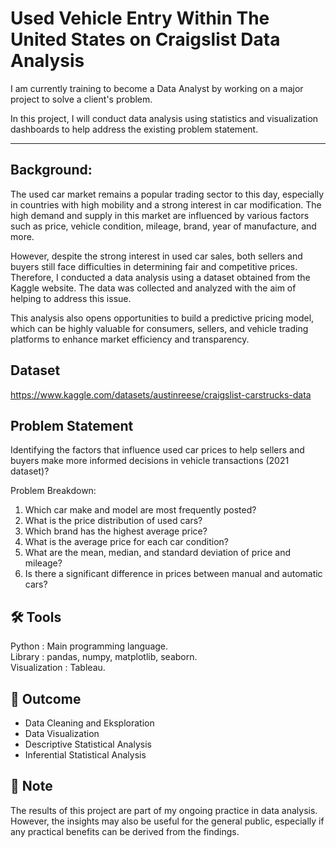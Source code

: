 # Used Vehicle Entry Within The United States on Craigslist Data Analysis
I am currently training to become a Data Analyst by working on a major project to solve a client's problem.

In this project, I will conduct data analysis using statistics and visualization dashboards to help address the existing problem statement.

---

## Background:

The used car market remains a popular trading sector to this day, especially in countries with high mobility and a strong interest in car modification. The high demand and supply in this market are influenced by various factors such as price, vehicle condition, mileage, brand, year of manufacture, and more.

However, despite the strong interest in used car sales, both sellers and buyers still face difficulties in determining fair and competitive prices. Therefore, I conducted a data analysis using a dataset obtained from the Kaggle website. The data was collected and analyzed with the aim of helping to address this issue.

This analysis also opens opportunities to build a predictive pricing model, which can be highly valuable for consumers, sellers, and vehicle trading platforms to enhance market efficiency and transparency.

## Dataset

https://www.kaggle.com/datasets/austinreese/craigslist-carstrucks-data

## Problem Statement

Identifying the factors that influence used car prices to help sellers and buyers make more informed decisions in vehicle transactions (2021 dataset)?

Problem Breakdown:
1. Which car make and model are most frequently posted?
2. What is the price distribution of used cars?
3. Which brand has the highest average price?
4. What is the average price for each car condition?
5. What are the mean, median, and standard deviation of price and mileage?
6. Is there a significant difference in prices between manual and automatic cars?

## 🛠️ Tools
Python : Main programming language.  
Library : pandas, numpy, matplotlib, seaborn.  
Visualization : Tableau.

## 🚀 Outcome
- Data Cleaning and Eksploration
- Data Visualization
- Descriptive Statistical Analysis
- Inferential Statistical Analysis

## 📌 Note
The results of this project are part of my ongoing practice in data analysis.  
However, the insights may also be useful for the general public, especially if any practical benefits can be derived from the findings.






